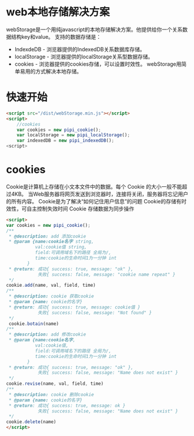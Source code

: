 <!--
 * @Author: pipi
 * @Email: pisenliang@gmail.com
 * @LastEditors: pipi
 * @Date: 2019-04-01 14:18:20
 * @LastEditTime: 2019-05-09 09:28:41
 -->

# web本地存储解决方案
webStorage是一个用纯javascript的本地存储解决方案。他提供给你一个关系数据结构key和value。
支持的数据存储是：
* IndexdeDB - 浏览器提供的IndexedDB关系数据库存储。
* localStorage - 浏览器提供的localStorage关系型数据存储。
* cookies - 浏览器提供的cookies存储，可以设置时效性。
webStorage用简单易用的方式解决本地存储。

# 快速开始
```HTML
<script src="/dist/webStorage.min.js"></script>
<script>
    //cookies
    var cookies = new pipi_cookie();
    var localStorage = new pipi_localStorage();
    var indexedDB = new pipi_indexedDB();
<script>
```
# cookies
Cookie是计算机上存储在小文本文件中的数据。每个 Cookie 的大小一般不能超过4KB。
当Web服务器将网页发送到浏览器时，连接将关闭，服务器将忘记用户的所有内容。
Cookie是为了解决“如何记住用户信息”的问题 
Cookie的存储有时效性，可自主控制失效时间
Cookie 存储数据为同步操作
```HTML
<script>
var cookies = new pipi_cookie();
/**
 * @description: add 添加cookie
 * @param {name:cookie名字 string,
           val:cookie值 string,
           field:可调用域名下的路径 全局为/,
           time:cookie的生命时间1为一分钟 int
        } 
 * @return: 成功{ success: true, message: "ok" },
            失败{ success: false, message: "cookie name repeat" }
 */
cookie.add(name, val, field, time)
/**
 * @description: cookie 获取cookie
 * @param {name: cookie的名字}
 * @return: 成功{ success: true, message: cookie值 }
            失败{ success: false, message: "Not found" }
 */
 cookie.botain(name)
/**
 * @description: add 修改cookie
 * @param {name:cookie名字,
           val:cookie值,
           field:可调用域名下的路径 全局为/,
           time:cookie的生命时间1为一分钟 int
        } 
 * @return: 成功{ success: true, message: "ok" },
            失败{ success: false, message: "Name does not exist" }
 */
cookie.revise(name, val, field, time)
/**
 * @description: cookie 删除cookie
 * @param {name: cookie的名字}
 * @return: 成功{ success: true, message: ok }
            失败{ success: false, message: "Name does not exist" }
 */
cookie.delete(name)
</script>
```